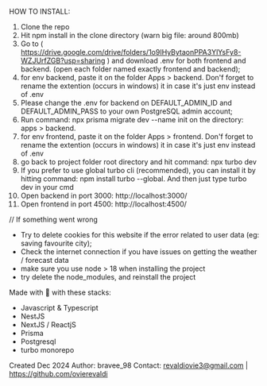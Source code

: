 HOW TO INSTALL:

1. Clone the repo
2. Hit npm install in the clone directory (warn big file: around 800mb)
3. Go to ( https://drive.google.com/drive/folders/1o9IHyBytaonPPA3YlYsFy8-WZJUrfZGB?usp=sharing ) and download .env for both frontend and backend. (open each folder named exactly frontend and backend);
4. for env backend, paste it on the folder Apps > backend. Don'f forget to rename the extention (occurs in windows) it in case it's just env instead of .env
5. Please change the .env for backend on DEFAULT_ADMIN_ID and DEFAULT_ADMIN_PASS to your own PostgreSQL admin account;
6. Run command: npx prisma migrate dev --name init on the directory: apps > backend.
7. for env frontend, paste it on the folder Apps > frontend. Don'f forget to rename the extention (occurs in windows) it in case it's just env instead of .env
8. go back to project folder root directory and hit command: npx turbo dev
9. If you prefer to use global turbo cli (recommended), you can install it by hitting command: npm install turbo --global. And then just type turbo dev in your cmd
10. Open backend in port 3000: http://localhost:3000/
11. Open frontend in port 4500: http://localhost:4500/

// If something went wrong
* Try to delete cookies for this website if the error related to user data (eg: saving favourite city);
* Check the internet connection if you have issues on getting the weather / forecast data
* make sure you use node > 18 when installing the project
* try delete the node_modules, and reinstall the project

Made with 💖 with these stacks:
- Javascript & Typescript
- NestJS
- NextJS / ReactjS
- Prisma
- Postgresql
- turbo monorepo


Created Dec 2024
Author: bravee_98
Contact: revaldiovie3@gmail.com | https://github.com/ovierevaldi